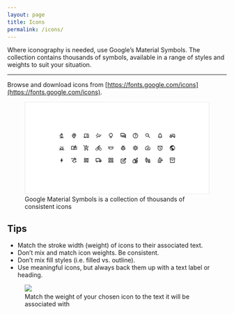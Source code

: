 ```yaml
---
layout: page
title: Icons
permalink: /icons/
---
```


<p class="docs-text--large">Where iconography is needed, use Google’s Material Symbols. The collection contains thousands of symbols, available in a range of styles and weights to suit your situation.</p>

---

Browse and download icons from [https://fonts.google.com/icons](https://fonts.google.com/icons).

<figure>
    <img src="/images/icons.png">
    <figcaption>Google Material Symbols is a collection of thousands of consistent icons</figcaption>
</figure>

## Tips

- Match the stroke width (weight) of icons to their associated text.
- Don’t mix and match icon weights. Be consistent.
- Don’t mix fill styles (i.e. filled vs. outline).
- Use meaningful icons, but always back them up with a text label or heading.

<figure>
    <img src="/images/icons-match-text-weight.png">
    <figcaption>Match the weight of your chosen icon to the text it will be associated with</figcaption>
</figure>
